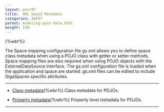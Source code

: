 ```yaml
---
layout: post97
title:  XML based Metadata
categories: XAP97
parent: modeling-your-data.html
weight: 130
---
```


{%wbr%}

The Space mapping configuration file gs.xml allows you to define space class metadata when using a POJO class with getter or setter methods. Space mapping files are also required when using POJO objects with the ExternalDataSource interface. The gs.xml configuration file is loaded when the application and space are started. gs.xml files can be edited to include GigaSpaces specific attributes.
<hr/>


- [Class metadata](./pojo-xml-metadata-class.html){%wbr%}
Class metadata for POJOs.


- [Property metadata](./pojo-xml-metadata-attribute.html){%wbr%}
Property level metadata for POJOs.

<hr/>




